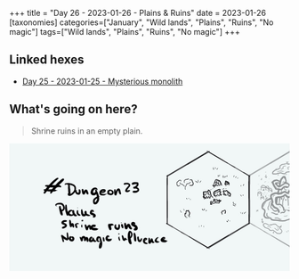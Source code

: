 +++
title = "Day 26 - 2023-01-26 - Plains & Ruins"
date = 2023-01-26
[taxonomies]
categories=["January", "Wild lands", "Plains", "Ruins", "No magic"]
tags=["Wild lands", "Plains", "Ruins", "No magic"]
+++

## Linked hexes
- [Day 25 - 2023-01-25 - Mysterious monolith](../day-25)


## What's going on here?
> Shrine ruins in an empty plain.

![day26](../day26.jpeg)

